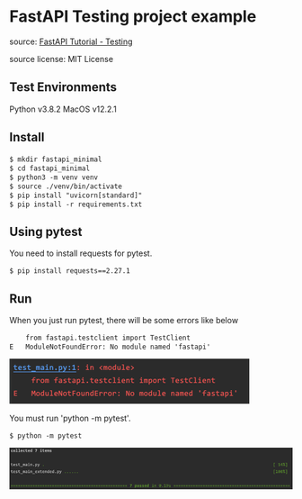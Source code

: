 # FastAPI Testing project example

source: [FastAPI Tutorial - Testing](https://fastapi.tiangolo.com/tutorial/testing/)

source license: MIT License

## Test Environments
Python v3.8.2
MacOS v12.2.1

## Install
```shell
$ mkdir fastapi_minimal
$ cd fastapi_minimal
$ python3 -m venv venv
$ source ./venv/bin/activate
$ pip install "uvicorn[standard]"
$ pip install -r requirements.txt
```

## Using pytest
You need to install requests for pytest.
```shell
$ pip install requests==2.27.1
```

## Run
When you just run pytest, there will be some errors like below
```
    from fastapi.testclient import TestClient
E   ModuleNotFoundError: No module named 'fastapi'
```
![python](screenshos/pytest.png)

You must run 'python -m pytest'.

```shell
$ python -m pytest
```

![python -m pytest](screenshos/pytest_with_python.png)


